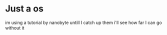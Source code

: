 # Just a os
im using a tutorial by nanobyte untill I catch up them i'll see how far I can go without it 